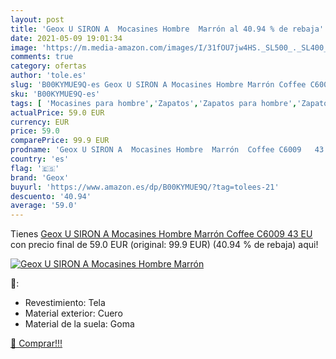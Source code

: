 ```yaml
---
layout: post
title: 'Geox U SIRON A  Mocasines Hombre  Marrón al 40.94 % de rebaja'
date: 2021-05-09 19:01:34
image: 'https://m.media-amazon.com/images/I/31fOU7jw4HS._SL500_._SL400_.jpg'
comments: true
category: ofertas
author: 'tole.es'
slug: 'B00KYMUE9Q-es Geox U SIRON A Mocasines Hombre Marrón Coffee C6009 43 EU'
sku: 'B00KYMUE9Q-es'
tags: [ 'Mocasines para hombre','Zapatos','Zapatos para hombre','Zapatos y complementos','geox', ]
actualPrice: 59.0 EUR
currency: EUR
price: 59.0
comparePrice: 99.9 EUR
prodname: 'Geox U SIRON A  Mocasines Hombre  Marrón  Coffee C6009   43 EU'
country: 'es'
flag: '🇪🇸'
brand: 'Geox'
buyurl: 'https://www.amazon.es/dp/B00KYMUE9Q/?tag=tolees-21'
descuento: '40.94'
average: '59.0'
---
```


Tienes [Geox U SIRON A  Mocasines Hombre  Marrón  Coffee C6009   43 EU](https://www.amazon.es/dp/B00KYMUE9Q/?tag=tolees-21) con precio final de  59.0 EUR (original: 99.9 EUR) (40.94 %  de rebaja) aqui!

[![Geox U SIRON A  Mocasines Hombre  Marrón](https://m.media-amazon.com/images/I/31fOU7jw4HS._SL500_._SL400_.jpg)](https://www.amazon.es/dp/B00KYMUE9Q/?tag=tolees-21)

🔎:

- Revestimiento: Tela
- Material exterior: Cuero
- Material de la suela: Goma

[🛒 Comprar!!!](https://www.amazon.es/dp/B00KYMUE9Q/?tag=tolees-21)
